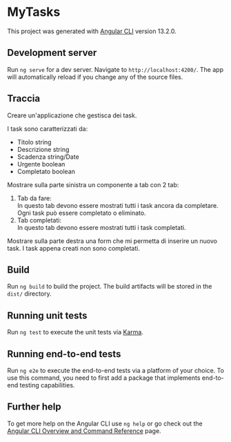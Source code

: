 # MyTasks

This project was generated with [Angular CLI](https://github.com/angular/angular-cli) version 13.2.0.

## Development server

Run `ng serve` for a dev server. Navigate to `http://localhost:4200/`. The app will automatically reload if you change any of the source files.

## Traccia

<p>Creare un'applicazione che gestisca dei task.</p>
I task sono caratterizzati da:
<ul>
<li>Titolo <span class="text-muted">string</span></li>
<li>Descrizione <span class="text-muted">string</span></li>
<li>Scadenza <span class="text-muted">string/Date</span></li>
<li>Urgente <span class="text-muted">boolean</span></li>
<li>Completato <span class="text-muted">boolean</span></li>
</ul>

<p>Mostrare sulla parte sinistra un componente a tab con 2 tab:</p>

<ol>
<li>Tab da fare:<br>In questo tab devono essere mostrati tutti i task ancora da completare. Ogni task può essere completato o eliminato.</li>
<li>Tab completati:<br>In questo tab devono essere mostrati tutti i task completati.</li>
</ol>

<p>
Mostrare sulla parte destra una form che mi permetta di inserire un nuovo task. I task appena creati non sono completati.
</p>

## Build

Run `ng build` to build the project. The build artifacts will be stored in the `dist/` directory.

## Running unit tests

Run `ng test` to execute the unit tests via [Karma](https://karma-runner.github.io).

## Running end-to-end tests

Run `ng e2e` to execute the end-to-end tests via a platform of your choice. To use this command, you need to first add a package that implements end-to-end testing capabilities.

## Further help

To get more help on the Angular CLI use `ng help` or go check out the [Angular CLI Overview and Command Reference](https://angular.io/cli) page.
